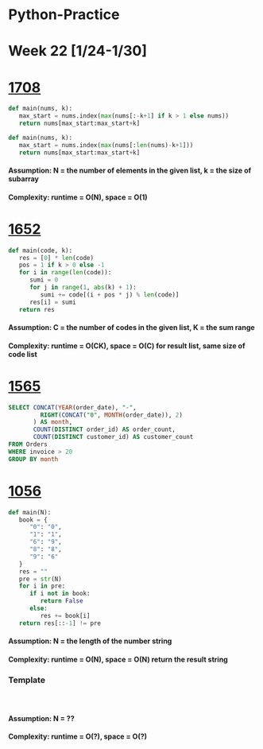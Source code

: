 # Python-Practice

# Week 22 [1/24-1/30]

# [1708](https://leetcode.com/problems/largest-subarray-length-k/)
```python
def main(nums, k):
   max_start = nums.index(max(nums[:-k+1] if k > 1 else nums))
   return nums[max_start:max_start+k]
```
```python
def main(nums, k):
   max_start = nums.index(max(nums[:len(nums)-k+1]))
   return nums[max_start:max_start+k]
```
#### Assumption: N = the number of elements in the given list, k = the size of subarray
#### Complexity: runtime = O(N), space = O(1)

# [1652](https://leetcode.com/problems/defuse-the-bomb/)
```python
def main(code, k):
   res = [0] * len(code)
   pos = 1 if k > 0 else -1
   for i in range(len(code)):
      sumi = 0
      for j in range(1, abs(k) + 1):
         sumi += code[(i + pos * j) % len(code)]
      res[i] = sumi
   return res
```
#### Assumption: C = the number of codes in the given list, K = the sum range 
#### Complexity: runtime = O(CK), space = O(C) for result list, same size of code list

# [1565](https://leetcode.com/problems/unique-orders-and-customers-per-month/submissions/)
```sql
SELECT CONCAT(YEAR(order_date), "-",
         RIGHT(CONCAT("0", MONTH(order_date)), 2)
       ) AS month,
       COUNT(DISTINCT order_id) AS order_count,
       COUNT(DISTINCT customer_id) AS customer_count
FROM Orders
WHERE invoice > 20
GROUP BY month
```

# [1056](https://leetcode.com/problems/confusing-number/)
```python
def main(N):
   book = {
      "0": "0",
      "1": "1",
      "6": "9",
      "8": "8",
      "9": "6"
   }
   res = ""
   pre = str(N)
   for i in pre:
      if i not in book:
         return False
      else:
         res += book[i]
   return res[::-1] != pre
```
#### Assumption: N = the length of the number string
#### Complexity: runtime = O(N), space = O(N) return the result string

### Template
# []()
```python
```
#### Assumption: N = ??
#### Complexity: runtime = O(?), space = O(?)